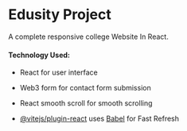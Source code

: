 # Edusity Project

A complete responsive college Website In React.

#### Technology Used:
- React for user interface
- Web3 form for contact form submission
- React smooth scroll for smooth scrolling

- [@vitejs/plugin-react](https://github.com/vitejs/vite-plugin-react/blob/main/packages/plugin-react/README.md) uses [Babel](https://babeljs.io/) for Fast Refresh
